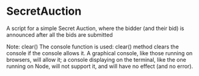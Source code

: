 # SecretAuction
A script for a simple Secret Auction, where the bidder (and their bid) is announced after all the bids are submitted

Note:
clear() The console function is used:
clear() method clears the console if the console allows it. 
A graphical console, like those running on browsers, will allow it; 
a console displaying on the terminal, like the one running on Node, will not support it, and will have no effect (and no error).

